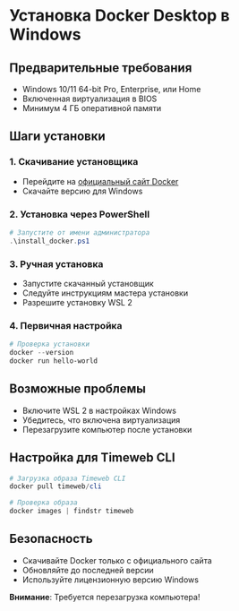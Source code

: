 # Установка Docker Desktop в Windows

## Предварительные требования
- Windows 10/11 64-bit Pro, Enterprise, или Home
- Включенная виртуализация в BIOS
- Минимум 4 ГБ оперативной памяти

## Шаги установки

### 1. Скачивание установщика
- Перейдите на [официальный сайт Docker](https://www.docker.com/products/docker-desktop)
- Скачайте версию для Windows

### 2. Установка через PowerShell
```powershell
# Запустите от имени администратора
.\install_docker.ps1
```

### 3. Ручная установка
- Запустите скачанный установщик
- Следуйте инструкциям мастера установки
- Разрешите установку WSL 2

### 4. Первичная настройка
```powershell
# Проверка установки
docker --version
docker run hello-world
```

## Возможные проблемы
- Включите WSL 2 в настройках Windows
- Убедитесь, что включена виртуализация
- Перезагрузите компьютер после установки

## Настройка для Timeweb CLI
```powershell
# Загрузка образа Timeweb CLI
docker pull timeweb/cli

# Проверка образа
docker images | findstr timeweb
```

## Безопасность
- Скачивайте Docker только с официального сайта
- Обновляйте до последней версии
- Используйте лицензионную версию Windows

**Внимание**: Требуется перезагрузка компьютера!
